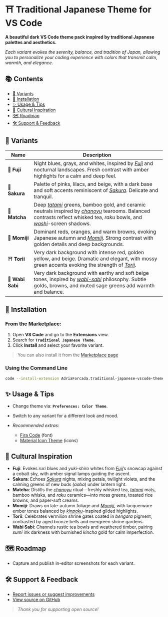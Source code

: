 # ⛩️ Traditional Japanese Theme for VS Code

**A beautiful dark VS Code theme pack inspired by traditional Japanese palettes and aesthetics.**

_Each variant evokes the serenity, balance, and tradition of Japan, allowing you to personalize your coding experience with colors that transmit calm, warmth, and elegance._

## 📚 Contents

- [🎨 Variants](#-variants)
- [🚀 Installation](#-installation)
- [✨ Usage & Tips](#-usage--tips)
- [🏯 Cultural Inspiration](#-cultural-inspiration)
- [🗺️ Roadmap](#-roadmap)
- [🛠️ Support & Feedback](#-support--feedback)

## 🎨 Variants

| Name             | Description                                                                                                                                                                                                                                                                                                                                                                                                                                                                    |
| ---------------- | ------------------------------------------------------------------------------------------------------------------------------------------------------------------------------------------------------------------------------------------------------------------------------------------------------------------------------------------------------------------------------------------------------------------------------------------------------------------------------ |
| 🗻 **Fuji**      | Night blues, grays, and whites, inspired by <a href="https://en.wikipedia.org/wiki/Mount_Fuji" target="_blank" rel="noopener noreferrer">_Fuji_</a> and nocturnal landscapes. Fresh contrast with amber highlights for a calm and deep feel.                                                                                                                                                                                                                                   |
| 🌸 **Sakura**    | Palette of pinks, lilacs, and beige, with a dark base and soft accents reminiscent of <a href="https://en.wikipedia.org/wiki/Sakura" target="_blank" rel="noopener noreferrer">_Sakura_</a>. Delicate and tranquil.                                                                                                                                                                                                                                                            |
| 🍵 **Matcha**    | Deep <a href="https://en.wikipedia.org/wiki/Tatami" target="_blank" rel="noopener noreferrer">_tatami_</a> greens, bamboo gold, and ceramic neutrals inspired by <a href="https://en.wikipedia.org/wiki/Japanese_tea_ceremony" target="_blank" rel="noopener noreferrer">_chanoyu_</a> tearooms. Balanced contrasts reflect whisked tea, _raku_ bowls, and <a href="https://en.wikipedia.org/wiki/Washi" target="_blank" rel="noopener noreferrer">_washi_</a>-screen shadows. |
| 🍁 **Momiji**    | Dominant reds, oranges, and warm browns, evoking Japanese autumn and <a href="https://en.wikipedia.org/wiki/Momiji" target="_blank" rel="noopener noreferrer">_Momiji_</a>. Strong contrast with golden details and deep backgrounds.                                                                                                                                                                                                                                          |
| ⛩️ **Torii**     | Very dark background with intense red, golden yellow, and beige. Dramatic and elegant, with mossy green accents evoking the strength of <a href="https://en.wikipedia.org/wiki/Torii" target="_blank" rel="noopener noreferrer">_Torii_</a>.                                                                                                                                                                                                                                   |
| 🎍 **Wabi Sabi** | Very dark background with earthy and soft beige tones, inspired by <a href="https://en.wikipedia.org/wiki/Wabi-sabi" target="_blank" rel="noopener noreferrer">_wabi-sabi_</a> philosophy. Subtle golds, browns, and muted sage greens add warmth and balance.                                                                                                                                                                                                                 |

## 🚀 Installation

### From the Marketplace:

1. Open **VS Code** and go to the **Extensions** view.
2. Search for **`Traditional Japanese Theme`**.
3. Click **Install** and select your favorite variant.

> You can also install it from the <a href="https://marketplace.visualstudio.com/items?itemName=AdriaForcada.traditional-japanese-vscode-theme" target="_blank" rel="noopener noreferrer">Marketplace page</a>

### Using the Command Line

```zsh
code --install-extension AdriaForcada.traditional-japanese-vscode-theme
```

## ✨ Usage & Tips

- Change theme via: **`Preferences: Color Theme`**.
- Switch to any variant for a different look and mood.
- _Recommended extras:_

  - <a href="https://github.com/tonsky/FiraCode" target="_blank" rel="noopener noreferrer">Fira Code</a> (font)
  - <a href="https://marketplace.visualstudio.com/items?itemName=PKief.material-icon-theme" target="_blank" rel="noopener noreferrer">Material Icon Theme</a> (icons)

## 🏯 Cultural Inspiration

- **Fuji**: Evokes _ruri_ blues and _yuki-shiro_ whites from <a href="https://en.wikipedia.org/wiki/Mount_Fuji" target="_blank" rel="noopener noreferrer">_Fuji_</a>’s snowcap against a cobalt sky, with amber signal lamps guiding the ascent.
- **Sakura**: Echoes <a href="https://en.wikipedia.org/wiki/Sakura" target="_blank" rel="noopener noreferrer">_Sakura_</a> nights, mixing petals, twilight violets, and the calming greens of new buds (_aoba_) under lantern light.
- **Matcha**: Distills the <a href="https://en.wikipedia.org/wiki/Japanese_tea_ceremony" target="_blank" rel="noopener noreferrer">_chanoyu_</a> ritual—freshly whisked tea, <a href="https://en.wikipedia.org/wiki/Tatami" target="_blank" rel="noopener noreferrer">_tatami_</a> mats, bamboo whisks, and _raku_ ceramics—into moss greens, toasted rice browns, and paper-soft creams.
- **Momiji**: Draws on late-autumn foliage and <a href="https://en.wikipedia.org/wiki/Momiji" target="_blank" rel="noopener noreferrer">_Momiji_</a>, with lacquerware ember tones balanced by <a href="https://en.wikipedia.org/wiki/Gold_leaf" target="_blank" rel="noopener noreferrer">_kinpaku_</a>-inspired gilded highlights.
- **Torii**: Celebrates vermilion shrine gates coated in _bengara_ pigment, contrasted by aged bronze bells and evergreen shrine gardens.
- **Wabi Sabi**: Channels rustic tea bowls and weathered timber, pairing _sumi_ ink darkness with burnished _kincha_ gold for calm imperfection.

## 🗺️ Roadmap

- Capture and publish in-editor screenshots for each variant.

## 🛠️ Support & Feedback

- <a href="https://github.com/aforcada/traditional-japanese-vscode-theme/issues" target="_blank" rel="noopener noreferrer">Report issues or suggest improvements</a>
- <a href="https://github.com/aforcada/traditional-japanese-vscode-theme" target="_blank" rel="noopener noreferrer">View source on GitHub</a>

> _Thank you for supporting open source!_
